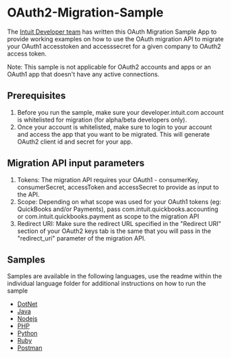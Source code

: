 # OAuth2-Migration-Sample

The [Intuit Developer team](https://developer.intuit.com) has written this OAuth Migration Sample App to provide working examples on how to use the OAuth migration API to migrate your OAuth1 accesstoken and accesssecret for a given company to OAuth2 access token.

Note: This sample is not applicable for OAuth2 accounts and apps or an OAuth1 app that doesn't have any active connections.

## Prerequisites

1. Before you run the sample, make sure your developer.intuit.com account is whitelisted for migration (for alpha/beta developers only).
2. Once your account is whitelisted, make sure to login to your account and access the app that you want to be migrated. This will generate OAuth2 client id and secret for your app.

## Migration API input parameters

1. Tokens: The migration API requires your OAuth1 - consumerKey, consumerSecret, accessToken and accessSecret to provide as input to the API.
2. Scope: Depending on what scope was used for your OAuth1 tokens (eg: QuickBooks and/or Payments), pass com.intuit.quickbooks.accounting or com.intuit.quickbooks.payment as scope to the migration API
3. Redirect URI: Make sure the redirect URL specified in the "Redirect URI" section of your OAuth2 keys tab is the same that you will pass in the "redirect_uri" parameter of the migration API.

## Samples

Samples are available in the following languages, use the readme within the individual language folder for additional instructions on how to run the sample
* [DotNet](dotnet)
* [Java](java)
* [Nodejs](nodejs)
* [PHP](php)
* [Python](python)
* [Ruby](ruby)
* [Postman](postman)






